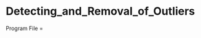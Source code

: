 # Detecting_and_Removal_of_Outliers

Program File = <a href = "https://github.com/RishavMishraRM/Detecting_and_Removal_of_Outliers/blob/main/Detecting_%26_%20Removal_of_Outliers.ipynb****"></a>
